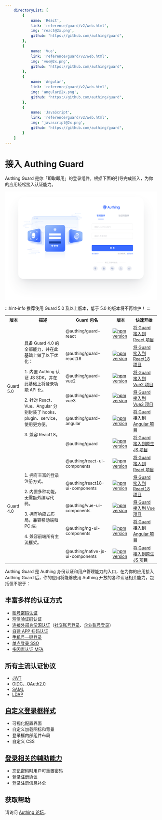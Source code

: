 ```yaml
---
    directoryList: [
        {
            name: 'React',
            link: 'reference/guard/v2/web.html',
            img: 'react@2x.png',
            github: "https://github.com/authing/guard",
        },
        {
            name: 'Vue',
            link: 'reference/guard/v2/web.html',
            img: 'vue@2x.png',
            github: "https://github.com/authing/guard",
        },
        {
            name: 'Angular',
            link: 'reference/guard/v2/web.html',
            img: 'angular@2x.png',
            github: "https://github.com/authing/guard",
        },
        {
            name: 'JavaScript',
            link: 'reference/guard/v2/web.html',
            img: 'javascript@2x.png',
            github: "https://github.com/authing/guard",
        }
    ]
---
```

# 接入 Authing Guard

<LastUpdated/>

Authing Guard 是你「即取即用」的登录组件，根据下面的引导完成嵌入，为你的应用轻松接入认证能力。

![Guard-index](./images/guard_index.png)

:::hint-info
推荐使用 Guard 5.0 及以上版本，低于 5.0 的版本将不再维护！
:::

<table>
	<tr>
	    <th>版本</th>
        <th>描述</th>
        <th>Guard 包名</th>
        <th>版本</th>
	    <th>快速开始</th>
	</tr>
    <tr>
        <td rowspan="6">Guard 5.0</td>
        <td rowspan="6">
            <p>具备 Guard 4.0 的全部能力，并在此基础上做了以下优化：</p>
            <p>1. 内置 Authing 认证 JS SDK，并在此基础上将登录功能 API 化。</p>
            <p>2. 针对 React、Vue、Angular 分别封装了 hooks、plugin、service，使用更方便。</p>
            <p>3. 兼容 React18。</p>
        </td>
        <td>
        @authing/guard-react
        </td>
        <td>
        <a href="https://www.npmjs.com/package/@authing/guard-react" target="_blank" rel="noopener noreferrer"><img src="https://badge.fury.io/js/@authing%2Fguard-react.svg" alt="npm version"><OutboundLink /></a>
        </td>
        <td>
            <a href="https://docs.authing.cn/v2/reference/guard/v2/web.html" _target="blank">
                将 Guard 接入到 React 项目
            </a>
        </td>
	</tr>
    <tr>
    <td>
        @authing/guard-react18
        </td>
         <td>
        <a href="https://www.npmjs.com/package/@authing/guard-react18" target="_blank" rel="noopener noreferrer"><img src="https://badge.fury.io/js/@authing%2Fguard-react18.svg" alt="npm version"><OutboundLink /></a>
        </td>
        <td>
            <a href="https://docs.authing.cn/v2/reference/guard/v2/web.html" _target="blank">
                将 Guard 接入到 React18 项目
            </a>
        </td>
	</tr>
	<tr>
    <td>
        @authing/guard-vue2
        </td>
         <td>
        <a href="https://www.npmjs.com/package/@authing/guard-vue2" target="_blank" rel="noopener noreferrer"><img src="https://badge.fury.io/js/@authing%2Fguard-vue2.svg" alt="npm version"><OutboundLink /></a>
        </td>
        <td>
            <a href="https://docs.authing.cn/v2/reference/guard/v2/web.html" _target="blank">
                将 Guard 接入到 Vue2 项目
            </a>
        </td>
	</tr>
<tr>
    <td>
        @authing/guard-vue3
        </td>
         <td>
        <a href="https://www.npmjs.com/package/@authing/guard-vue3" target="_blank" rel="noopener noreferrer"><img src="https://badge.fury.io/js/@authing%2Fguard-vue3.svg" alt="npm version"><OutboundLink /></a>
        </td>
        <td>
            <a href="https://docs.authing.cn/v2/reference/guard/v2/web.html" _target="blank">
                将 Guard 接入到 Vue3 项目
            </a>
        </td>
	</tr>
	<tr>
    <td>
        @authing/guard-angular
        </td>
         <td>
        <a href="https://www.npmjs.com/package/@authing/guard-angular" target="_blank" rel="noopener noreferrer"><img src="https://badge.fury.io/js/@authing%2Fguard-angular.svg" alt="npm version"><OutboundLink /></a>
        </td>
        <td>
            <a href="https://docs.authing.cn/v2/reference/guard/v2/web.html" _target="blank">
                将 Guard 接入到 Angular 项目
            </a>
        </td>
	</tr>
    <tr>
    <td>
        @authing/guard
        </td>
         <td>
        <a href="https://www.npmjs.com/package/@authing/guard" target="_blank" rel="noopener noreferrer"><img src="https://badge.fury.io/js/@authing%2Fguard.svg" alt="npm version"><OutboundLink /></a>
        </td>
        <td>
            <a href="https://docs.authing.cn/v2/reference/guard/v2/web.html" _target="blank">
            将 Guard 接入到原生 JS 项目
            </a>
        </td>
    </tr> 
	<tr>
        <td rowspan="5">Guard 4.0</td>
        <td rowspan="5">
            <p>1. 拥有丰富的登录注册方式。</p>
            <p>2. 内置多种功能，无需额外编写代码。</p>
            <p>3. 拥有响应式布局，兼容移动端和 PC 端。</p>
            <p>4. 兼容前端所有主流框架。</p>
        </td>
        <td>
        @authing/react-ui-components
        </td>
        <td>
        <a href="https://www.npmjs.com/package/@authing/react-ui-components" target="_blank" rel="noopener noreferrer"><img src="https://badge.fury.io/js/@authing%2Freact-ui-components.svg" alt="npm version"><OutboundLink /></a>
        </td>
        <td>
            <a href="https://docs.authing.cn/v2/reference/guard/v2/react.html" _target="blank">
                将 Guard 接入到 React 项目
            </a>
        </td>
	</tr>
    <tr>
    <td>
        @authing/react18-ui-components
        </td>
        <td>
        <a href="https://www.npmjs.com/package/@authing/react18-ui-components" target="_blank" rel="noopener noreferrer"><img src="https://badge.fury.io/js/@authing%2Freact18-ui-components.svg" alt="npm version"><OutboundLink /></a>
        </td>
        <td>
            <a href="https://docs.authing.cn/v2/reference/guard/v2/react.html" _target="blank">
                将 Guard 接入到 React18 项目
            </a>
        </td>
	</tr>
	<tr>
    <td>
        @authing/vue-ui-components
        </td>
        <td>
        <a href="https://www.npmjs.com/package/@authing/vue-ui-components" target="_blank" rel="noopener noreferrer"><img src="https://badge.fury.io/js/@authing%2Fvue-ui-components.svg" alt="npm version"><OutboundLink /></a>
        </td>
        <td>
            <a href="https://docs.authing.cn/v2/reference/guard/v2/vue.html" _target="blank">
                将 Guard 接入到 Vue 项目
            </a>
        </td>
	</tr>
	<tr>
    <td>
        @authing/ng-ui-components
        </td>
         <td>
        <a href="https://www.npmjs.com/package/@authing/ng-ui-components" target="_blank" rel="noopener noreferrer"><img src="https://badge.fury.io/js/@authing%2Fng-ui-components.svg" alt="npm version"><OutboundLink /></a>
        </td>
        <td>
            <a href="https://docs.authing.cn/v2/reference/guard/v2/angular.html" _target="blank">
                将 Guard 接入到 Angular 项目
            </a>
        </td>
	</tr>
    <tr>
    <td>
        @authing/native-js-ui-components
        </td>
        <td>
        <a href="https://www.npmjs.com/package/@authing/native-js-ui-components" target="_blank" rel="noopener noreferrer"><img src="https://badge.fury.io/js/@authing%2Fnative-js-ui-components.svg" alt="npm version"><OutboundLink /></a>
        </td>
        <td>
            <a href="https://docs.authing.cn/v2/reference/guard/v2/native-javascript.html" _target="blank">
            将 Guard 接入到原生 JS 项目
            </a>
        </td>
    </tr>
</table>

Authing Guard 是 Authing 身份认证和用户管理能力的入口，在为你的应用接入 Authing Guard 后，你的应用将能够使用 Authing 开放的各种认证相关能力，包括但不限于：

## 丰富多样的认证方式

- [账号密码认证](/guides/authentication/basic/password/)
- [短信验证码认证](/guides/authentication/basic/sms/)
- [连接外部身份源认证](/guides/connections/)（[社交账号登录](/guides/authentication/social/)、[企业账号登录](/guides/connections/enterprise.html)）
- [自建 APP 扫码认证](/guides/authentication/qrcode/use-self-build-app/overview.md)
- [手机号一键登录](/guides/oneauth/)
- [单点登录 SSO](https://docs.authing.cn/v3/reference/sdk/web/)
- [多因素认证 MFA](/guides/security/mfa/README.md)

## 所有主流认证协议

- [JWT](/concepts/jwt-token.html)
- [OIDC、OAuth2.0](/concepts/oidc/oidc-overview.html)
- [SAML](/concepts/saml/saml-overview.html)
- [LDAP](/guides/org/ldap-user-directory/)

## [**自定义登录框样式**](/guides/authentication/branding/#样式配置)

- 可视化配置界面
- 自定义加载图标和背景
- 登录框内部组件布局
- 自定义 CSS

## [**登录相关的辅助能力**](/guides/authentication/branding/#功能配置)

- 忘记密码时用户可重置密码
- 登录注册协议
- 登录注册信息补全

## 获取帮助

请访问 [Authing 论坛](https://forum.authing.cn/)。
